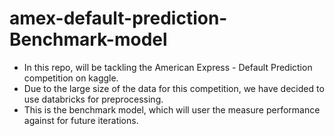 # amex-default-prediction-Benchmark-model

- In this repo, will be tackling the American Express - Default Prediction competition on kaggle.
- Due to the large size of the data for this competition, we have decided to use databricks for preprocessing.
- This is the benchmark model, which will user the measure performance against for future iterations.
